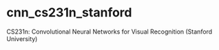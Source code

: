 # cnn_cs231n_stanford
CS231n: Convolutional Neural Networks for Visual Recognition (Stanford University)
